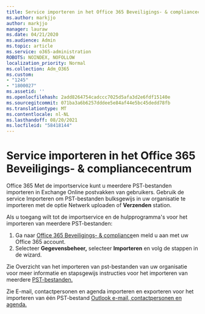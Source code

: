 ```yaml
---
title: Service importeren in het Office 365 Beveiligings- & compliancecentrum
ms.author: markjjo
author: markjjo
manager: lauraw
ms.date: 04/21/2020
ms.audience: Admin
ms.topic: article
ms.service: o365-administration
ROBOTS: NOINDEX, NOFOLLOW
localization_priority: Normal
ms.collection: Adm_O365
ms.custom:
- "1245"
- "1800027"
ms.assetid: ''
ms.openlocfilehash: 2add8264754cadccc7025d5afa3d2e6fdf15140e
ms.sourcegitcommit: 071ba3a6b6257dddee5e84af44e5bc45dedd78fb
ms.translationtype: MT
ms.contentlocale: nl-NL
ms.lasthandoff: 08/20/2021
ms.locfileid: "58418144"
---
```

# <a name="import-service-in-the-office-365-security--compliance-center"></a>Service importeren in het Office 365 Beveiligings- & compliancecentrum

Office 365 Met de importservice kunt u meerdere PST-bestanden importeren in Exchange Online postvakken van gebruikers. Gebruik de service Importeren om PST-bestanden bulksgewijs  in uw organisatie te importeren met de optie Netwerk uploaden of **Verzenden** station.

Als u toegang wilt tot de importservice en de hulpprogramma's voor het importeren van meerdere PST-bestanden:

1. Ga naar [Office 365 Beveiligings- & compliance](https://protection.office.com)en meld u aan met uw Office 365 account.
1. Selecteer **Gegevensbeheer,** selecteer **Importeren** en volg de stappen in de wizard. 

Zie Overzicht van het importeren van pst-bestanden van uw organisatie voor meer informatie en stapsgewijs instructies voor het importeren van meerdere [PST-bestanden.](https://docs.microsoft.com/office365/securitycompliance/importing-pst-files-to-office-365)

Zie E-mail, contactpersonen en agenda importeren en exporteren voor het importeren van één PST-bestand [Outlook e-mail, contactpersonen en agenda.](https://support.office.com/article/92577192-3881-4502-b79d-c3bbada6c8ef#ID0EAACAAA=Mac)

